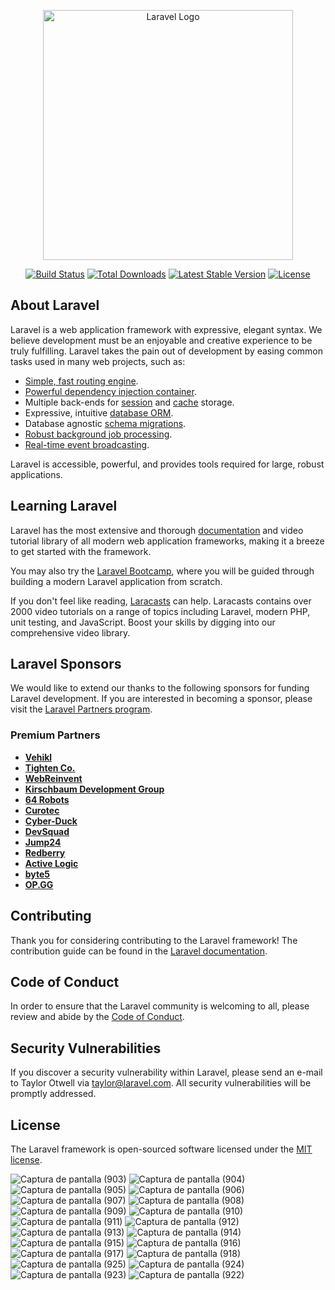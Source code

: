 <p align="center"><a href="https://laravel.com" target="_blank"><img src="https://raw.githubusercontent.com/laravel/art/master/logo-lockup/5%20SVG/2%20CMYK/1%20Full%20Color/laravel-logolockup-cmyk-red.svg" width="400" alt="Laravel Logo"></a></p>

<p align="center">
<a href="https://github.com/laravel/framework/actions"><img src="https://github.com/laravel/framework/workflows/tests/badge.svg" alt="Build Status"></a>
<a href="https://packagist.org/packages/laravel/framework"><img src="https://img.shields.io/packagist/dt/laravel/framework" alt="Total Downloads"></a>
<a href="https://packagist.org/packages/laravel/framework"><img src="https://img.shields.io/packagist/v/laravel/framework" alt="Latest Stable Version"></a>
<a href="https://packagist.org/packages/laravel/framework"><img src="https://img.shields.io/packagist/l/laravel/framework" alt="License"></a>
</p>

## About Laravel

Laravel is a web application framework with expressive, elegant syntax. We believe development must be an enjoyable and creative experience to be truly fulfilling. Laravel takes the pain out of development by easing common tasks used in many web projects, such as:

- [Simple, fast routing engine](https://laravel.com/docs/routing).
- [Powerful dependency injection container](https://laravel.com/docs/container).
- Multiple back-ends for [session](https://laravel.com/docs/session) and [cache](https://laravel.com/docs/cache) storage.
- Expressive, intuitive [database ORM](https://laravel.com/docs/eloquent).
- Database agnostic [schema migrations](https://laravel.com/docs/migrations).
- [Robust background job processing](https://laravel.com/docs/queues).
- [Real-time event broadcasting](https://laravel.com/docs/broadcasting).

Laravel is accessible, powerful, and provides tools required for large, robust applications.

## Learning Laravel

Laravel has the most extensive and thorough [documentation](https://laravel.com/docs) and video tutorial library of all modern web application frameworks, making it a breeze to get started with the framework.

You may also try the [Laravel Bootcamp](https://bootcamp.laravel.com), where you will be guided through building a modern Laravel application from scratch.

If you don't feel like reading, [Laracasts](https://laracasts.com) can help. Laracasts contains over 2000 video tutorials on a range of topics including Laravel, modern PHP, unit testing, and JavaScript. Boost your skills by digging into our comprehensive video library.

## Laravel Sponsors

We would like to extend our thanks to the following sponsors for funding Laravel development. If you are interested in becoming a sponsor, please visit the [Laravel Partners program](https://partners.laravel.com).

### Premium Partners

- **[Vehikl](https://vehikl.com/)**
- **[Tighten Co.](https://tighten.co)**
- **[WebReinvent](https://webreinvent.com/)**
- **[Kirschbaum Development Group](https://kirschbaumdevelopment.com)**
- **[64 Robots](https://64robots.com)**
- **[Curotec](https://www.curotec.com/services/technologies/laravel/)**
- **[Cyber-Duck](https://cyber-duck.co.uk)**
- **[DevSquad](https://devsquad.com/hire-laravel-developers)**
- **[Jump24](https://jump24.co.uk)**
- **[Redberry](https://redberry.international/laravel/)**
- **[Active Logic](https://activelogic.com)**
- **[byte5](https://byte5.de)**
- **[OP.GG](https://op.gg)**

## Contributing

Thank you for considering contributing to the Laravel framework! The contribution guide can be found in the [Laravel documentation](https://laravel.com/docs/contributions).

## Code of Conduct

In order to ensure that the Laravel community is welcoming to all, please review and abide by the [Code of Conduct](https://laravel.com/docs/contributions#code-of-conduct).

## Security Vulnerabilities

If you discover a security vulnerability within Laravel, please send an e-mail to Taylor Otwell via [taylor@laravel.com](mailto:taylor@laravel.com). All security vulnerabilities will be promptly addressed.

## License

The Laravel framework is open-sourced software licensed under the [MIT license](https://opensource.org/licenses/MIT).

![Captura de pantalla (903)](https://github.com/facuescalante/proyecto-inventario-de-equipos/assets/152016798/cc31c89b-2784-4535-b02b-38caa402e527)
![Captura de pantalla (904)](https://github.com/facuescalante/proyecto-inventario-de-equipos/assets/152016798/1b7231cd-5002-4122-905d-19a335c5897f)
![Captura de pantalla (905)](https://github.com/facuescalante/proyecto-inventario-de-equipos/assets/152016798/a1e1cabb-12cb-4145-9bd7-b488782ab266)
![Captura de pantalla (906)](https://github.com/facuescalante/proyecto-inventario-de-equipos/assets/152016798/25862649-6e1f-4a2f-83c7-b68dbec910db)
![Captura de pantalla (907)](https://github.com/facuescalante/proyecto-inventario-de-equipos/assets/152016798/a98c49d4-5cf3-4130-9902-287cdcd80e58)
![Captura de pantalla (908)](https://github.com/facuescalante/proyecto-inventario-de-equipos/assets/152016798/bc7ae23b-9d92-43e9-a15d-e0eda3df599c)
![Captura de pantalla (909)](https://github.com/facuescalante/proyecto-inventario-de-equipos/assets/152016798/bc68bb73-3e5c-47ba-bbba-6b2ea255af68)
![Captura de pantalla (910)](https://github.com/facuescalante/proyecto-inventario-de-equipos/assets/152016798/e133e2fc-b383-4983-8af5-70ae4246a541)
![Captura de pantalla (911)](https://github.com/facuescalante/proyecto-inventario-de-equipos/assets/152016798/a3e8327f-0e93-496a-be7b-47fd05c55d20)
![Captura de pantalla (912)](https://github.com/facuescalante/proyecto-inventario-de-equipos/assets/152016798/fd881a37-bfe9-480a-b75b-f6d4954ed709)
![Captura de pantalla (913)](https://github.com/facuescalante/proyecto-inventario-de-equipos/assets/152016798/07f34513-9b9c-42ca-88d6-df617522ba31)
![Captura de pantalla (914)](https://github.com/facuescalante/proyecto-inventario-de-equipos/assets/152016798/13aff595-ddec-49d0-a3d7-393bdb51edf1)
![Captura de pantalla (915)](https://github.com/facuescalante/proyecto-inventario-de-equipos/assets/152016798/6059eba2-8f85-4c91-8f22-088b1def09d9)
![Captura de pantalla (916)](https://github.com/facuescalante/proyecto-inventario-de-equipos/assets/152016798/31c143a0-4b9c-46b9-a14b-2eb8ed574376)
![Captura de pantalla (917)](https://github.com/facuescalante/proyecto-inventario-de-equipos/assets/152016798/f1b22c9f-0287-43e6-9f1c-a5ee4c42da0a)
![Captura de pantalla (918)](https://github.com/facuescalante/proyecto-inventario-de-equipos/assets/152016798/8e2216c4-1d92-48f9-8ba0-e65d230fa8fb)
![Captura de pantalla (925)](https://github.com/facuescalante/proyecto-inventario-de-equipos/assets/152016798/944611af-5d9c-4e3f-a7ff-dcf7e239c037)
![Captura de pantalla (924)](https://github.com/facuescalante/proyecto-inventario-de-equipos/assets/152016798/c9a1520f-51ef-467d-9aec-513e6bb29fc5)
![Captura de pantalla (923)](https://github.com/facuescalante/proyecto-inventario-de-equipos/assets/152016798/b0337d01-6cab-4e1c-ae37-cd9f6fe83454)
![Captura de pantalla (922)](https://github.com/facuescalante/proyecto-inventario-de-equipos/assets/152016798/a534de12-5136-4e55-99be-6b031e54e504)

